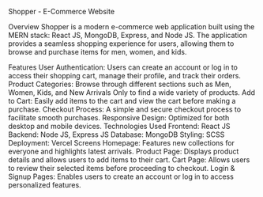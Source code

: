 Shopper - E-Commerce Website

Overview
Shopper is a modern e-commerce web application built using the MERN stack: React JS, MongoDB, Express, and Node JS. The application provides a seamless shopping experience for users, allowing them to browse and purchase items for men, women, and kids.

Features
User Authentication: Users can create an account or log in to access their shopping cart, manage their profile, and track their orders.
Product Categories: Browse through different sections such as Men, Women, Kids, and New Arrivals Only to find a wide variety of products.
Add to Cart: Easily add items to the cart and view the cart before making a purchase.
Checkout Process: A simple and secure checkout process to facilitate smooth purchases.
Responsive Design: Optimized for both desktop and mobile devices.
Technologies Used
Frontend: React JS
Backend: Node JS, Express JS
Database: MongoDB
Styling: SCSS
Deployment: Vercel
Screens
Homepage: Features new collections for everyone and highlights latest arrivals.
Product Page: Displays product details and allows users to add items to their cart.
Cart Page: Allows users to review their selected items before proceeding to checkout.
Login & Signup Pages: Enables users to create an account or log in to access personalized features.
